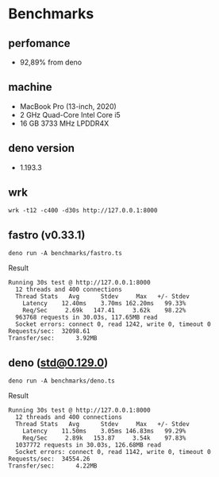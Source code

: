 # Benchmarks

## perfomance
- 92,89% from deno

## machine
- MacBook Pro (13-inch, 2020)
- 2 GHz Quad-Core Intel Core i5
- 16 GB 3733 MHz LPDDR4X

## deno version
- 1.193.3

## wrk
```
wrk -t12 -c400 -d30s http://127.0.0.1:8000
```

## fastro (v0.33.1)
```
deno run -A benchmarks/fastro.ts
```

Result
```
Running 30s test @ http://127.0.0.1:8000
  12 threads and 400 connections
  Thread Stats   Avg      Stdev     Max   +/- Stdev
    Latency    12.40ms    3.70ms 162.20ms   99.33%
    Req/Sec     2.69k   147.41     3.62k    98.22%
  963768 requests in 30.03s, 117.65MB read
  Socket errors: connect 0, read 1242, write 0, timeout 0
Requests/sec:  32098.61
Transfer/sec:      3.92MB
```

## deno (std@0.129.0)
```
deno run -A benchmarks/deno.ts
```
Result
```
Running 30s test @ http://127.0.0.1:8000
  12 threads and 400 connections
  Thread Stats   Avg      Stdev     Max   +/- Stdev
    Latency    11.50ms    3.05ms 146.83ms   99.29%
    Req/Sec     2.89k   153.87     3.54k    97.83%
  1037772 requests in 30.03s, 126.68MB read
  Socket errors: connect 0, read 1142, write 0, timeout 0
Requests/sec:  34554.26
Transfer/sec:      4.22MB
```